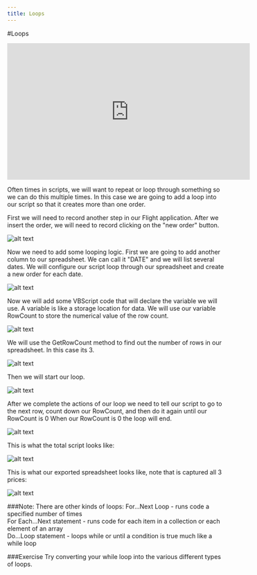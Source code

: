 ```yaml
---
title: Loops
---
```


#Loops

<iframe width="560" height="315" src="https://www.youtube.com/embed/-LjzG0YZFgs" frameborder="0" allowfullscreen></iframe>

Often times in scripts, we will want to repeat or loop through something so we can do this multiple times. In this case we are going to add a loop into our script so that it creates more than one order. 

First we will need to record another step in our Flight application. After we insert the order, we will need to record clicking on the "new order" button.  

![alt text](https://cloud.githubusercontent.com/assets/10998057/10368226/eba0013e-6d99-11e5-9e87-78ea7badfe28.PNG "NewOrder")

Now we need to add some looping logic. First we are going to add another column to our spreadsheet. We can call it "DATE" and we will list several dates. We will configure our script loop through our spreadsheet and create a new order for each date. 

![alt text](https://cloud.githubusercontent.com/assets/10998057/10369603/c5facf34-6da0-11e5-8646-68e826dfe0e1.PNG "Dates")

Now we will add some VBScript code that will declare the variable we will use. A variable is like a storage location for data. We will use our variable RowCount to store the numerical value of the row count.

![alt text](https://cloud.githubusercontent.com/assets/10998057/10370278/b19d51c6-6da3-11e5-8af3-726f7a952247.PNG "Variable")

We will use the GetRowCount method to find out the number of rows in our spreadsheet. In this case its 3.

![alt text](https://cloud.githubusercontent.com/assets/10998057/10370276/b19cb748-6da3-11e5-9b44-15f5db579ca4.PNG "RowCount")

Then we will start our loop. 

![alt text](https://cloud.githubusercontent.com/assets/10998057/10370277/b19cff00-6da3-11e5-9107-4a11dd0fdc40.PNG "LoopStart")

After we complete the actions of our loop we need to tell our script to go to the next row, count down our RowCount, and then do it again until our RowCount is 0 When our RowCount is 0 the loop will end. 

![alt text](https://cloud.githubusercontent.com/assets/10998057/10370279/b19ffdd6-6da3-11e5-9699-0c657a7c1b45.PNG "LoopEnd")

This is what the total script looks like:

![alt text](https://cloud.githubusercontent.com/assets/10998057/10459711/64a2dc6e-7196-11e5-8fae-8400b63ec589.PNG "Total")

This is what our exported spreadsheet looks like, note that is captured all 3 prices:

![alt text](https://cloud.githubusercontent.com/assets/10998057/10370415/4ded94aa-6da4-11e5-89d5-d80a204bcfac.PNG "Output")



###Note: 
There are other kinds of loops:
For...Next Loop - runs code a specified number of times <br />
For Each...Next statement - runs code for each item in a collection or each element of an array <br />
Do...Loop statement - loops while or until a condition is true much like a while loop <br />


###Exercise
Try converting your while loop into the various different types of loops. 

